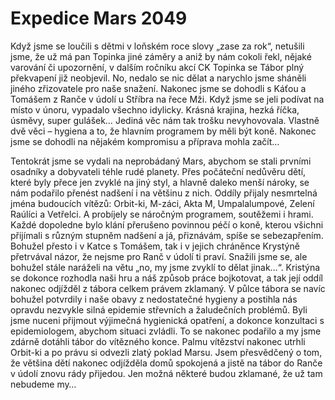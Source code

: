 # Expedice Mars 2049

Když jsme se loučili s dětmi v loňském roce slovy „zase za rok“, netušili jsme, že už má pan Topinka jiné záměry a aniž by nám cokoli řekl, nějaké varování či upozornění, v dalším ročníku akcí CK Topinka se Tábor plný překvapení již neobjevil. No, nedalo se nic dělat a narychlo jsme sháněli jiného zřizovatele pro naše snažení. Nakonec jsme se dohodli s Káťou a Tomášem z Ranče v údolí u Stříbra na řece Mži. Když jsme se jeli podívat na místo v únoru, vypadalo všechno idylicky. Krásná krajina, hezká říčka, úsměvy, super gulášek… Jediná věc nám tak trošku nevyhovovala. Vlastně dvě věci – hygiena a to, že hlavním programem by měli být koně. Nakonec jsme se dohodli na nějakém kompromisu a příprava mohla začít… 

Tentokrát jsme se vydali na neprobádaný Mars, abychom se stali prvními osadníky a dobyvateli téhle rudé planety. Přes počáteční nedůvěru dětí, které byly přece jen zvyklé na jiný styl, a hlavně daleko menší nároky, se nám podařilo přenést nadšení i na většinu z nich. Oddíly přijaly nesmrtelná jména budoucích vítězů: Orbit-ki, M-záci, Akta M, Umpalalumpové, Zelení Raúlíci a Vetřelci. A probíjely se náročným programem, soutěžemi i hrami. Každé dopoledne bylo klání přerušeno povinnou péčí o koně, kterou všichni přijímali s různým stupněm nadšení a já, přiznávám, spíše se sebezapřením. Bohužel přesto i v Katce s Tomášem, tak i v jejich chráněnce Krystýně přetrvával názor, že nejsme pro Ranč v údolí ti praví. Snažili jsme se, ale bohužel stále naráželi na větu „no, my jsme zvyklí to dělat jinak…“. Kristýna se dokonce rozhodla naši hru a náš způsob práce bojkotovat, a tak její oddíl nakonec odjížděl z tábora celkem právem zklamaný. V půlce tábora se navíc bohužel potvrdily i naše obavy z nedostatečné hygieny a postihla nás opravdu nezvykle silná epidemie střevních a žaludečních problémů. Byli jsme nuceni přijmout výjimečná hygienická opatření, a dokonce konzultaci s epidemiologem, abychom situaci zvládli. To se nakonec podařilo a my jsme zdárně dotáhli tábor do vítězného konce. Palmu vítězství nakonec utrhli Orbit-ki a po právu si odvezli zlatý poklad Marsu. Jsem přesvědčený o tom, že většina dětí nakonec odjížděla domů spokojená a jistě na tábor do Ranče v údolí znovu rády přijedou. Jen možná některé budou zklamané, že už tam nebudeme my…
